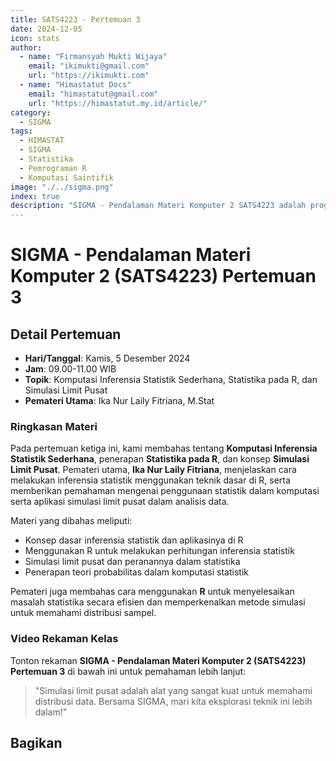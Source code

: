 ```yaml
--- 
title: SATS4223 - Pertemuan 3
date: 2024-12-05
icon: stats
author:
  - name: "Firmansyah Mukti Wijaya"
    email: "ikimukti@gmail.com"
    url: "https://ikimukti.com"
  - name: "Himastatut Docs"
    email: "himastatut@gmail.com"
    url: "https://himastatut.my.id/article/"
category:
  - SIGMA
tags:
  - HIMASTAT
  - SIGMA
  - Statistika
  - Pemrograman R
  - Komputasi Saintifik
image: "./../sigma.png"
index: true
description: "SIGMA - Pendalaman Materi Komputer 2 SATS4223 adalah program untuk memperdalam pemahaman mahasiswa dalam mata kuliah Komputer 2, khususnya pada topik Pemrograman R dan Komputasi Saintifik."
--- 
```


# SIGMA - Pendalaman Materi Komputer 2 (SATS4223) Pertemuan 3

## Detail Pertemuan

- **Hari/Tanggal**: Kamis, 5 Desember 2024
- **Jam**: 09.00-11.00 WIB
- **Topik**: Komputasi Inferensia Statistik Sederhana, Statistika pada R, dan Simulasi Limit Pusat
- **Pemateri Utama**: Ika Nur Laily Fitriana, M.Stat

### Ringkasan Materi
Pada pertemuan ketiga ini, kami membahas tentang **Komputasi Inferensia Statistik Sederhana**, penerapan **Statistika pada R**, dan konsep **Simulasi Limit Pusat**. Pemateri utama, **Ika Nur Laily Fitriana**, menjelaskan cara melakukan inferensia statistik menggunakan teknik dasar di R, serta memberikan pemahaman mengenai penggunaan statistik dalam komputasi serta aplikasi simulasi limit pusat dalam analisis data.

Materi yang dibahas meliputi:
- Konsep dasar inferensia statistik dan aplikasinya di R
- Menggunakan R untuk melakukan perhitungan inferensia statistik
- Simulasi limit pusat dan peranannya dalam statistika
- Penerapan teori probabilitas dalam komputasi statistik

Pemateri juga membahas cara menggunakan **R** untuk menyelesaikan masalah statistika secara efisien dan memperkenalkan metode simulasi untuk memahami distribusi sampel.

### Video Rekaman Kelas
Tonton rekaman **SIGMA - Pendalaman Materi Komputer 2 (SATS4223) Pertemuan 3** di bawah ini untuk pemahaman lebih lanjut:

<VidStack
  src="https://www.youtube.com/watch?v=aRME1gs2WIE"
  title="SIGMA - Pendalaman Materi Komputer 2 (SATS4223) Pertemuan 3"
/>

> "Simulasi limit pusat adalah alat yang sangat kuat untuk memahami distribusi data. Bersama SIGMA, mari kita eksplorasi teknik ini lebih dalam!"


## Bagikan
<Share colorful />
<GitContributors />
<GitChangelog />
